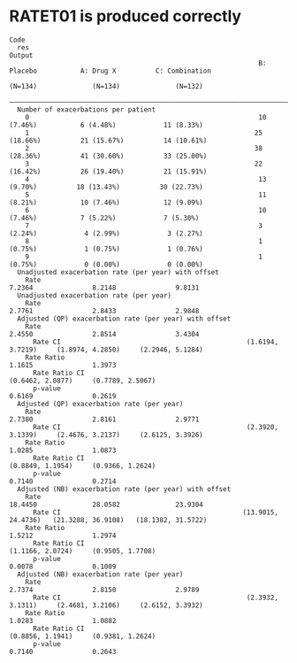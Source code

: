 # RATET01 is produced correctly

    Code
      res
    Output
                                                                   B: Placebo           A: Drug X          C: Combination  
                                                                    (N=134)              (N=134)              (N=132)      
      —————————————————————————————————————————————————————————————————————————————————————————————————————————————————————
      Number of exacerbations per patient                                                                                  
        0                                                          10 (7.46%)           6 (4.48%)            11 (8.33%)    
        1                                                         25 (18.66%)          21 (15.67%)          14 (10.61%)    
        2                                                         38 (28.36%)          41 (30.60%)          33 (25.00%)    
        3                                                         22 (16.42%)          26 (19.40%)          21 (15.91%)    
        4                                                          13 (9.70%)          18 (13.43%)          30 (22.73%)    
        5                                                          11 (8.21%)           10 (7.46%)           12 (9.09%)    
        6                                                          10 (7.46%)           7 (5.22%)            7 (5.30%)     
        7                                                          3 (2.24%)            4 (2.99%)            3 (2.27%)     
        8                                                          1 (0.75%)            1 (0.75%)            1 (0.76%)     
        9                                                          1 (0.75%)            0 (0.00%)            0 (0.00%)     
      Unadjusted exacerbation rate (per year) with offset                                                                  
        Rate                                                         7.2364               8.2148               9.8131      
      Unadjusted exacerbation rate (per year)                                                                              
        Rate                                                         2.7761               2.8433               2.9848      
      Adjusted (QP) exacerbation rate (per year) with offset                                                               
        Rate                                                         2.4550               2.8514               3.4304      
          Rate CI                                               (1.6194, 3.7219)     (1.8974, 4.2850)     (2.2946, 5.1284) 
        Rate Ratio                                                                        1.1615               1.3973      
          Rate Ratio CI                                                              (0.6462, 2.0877)     (0.7789, 2.5067) 
          p-value                                                                         0.6169               0.2619      
      Adjusted (QP) exacerbation rate (per year)                                                                           
        Rate                                                         2.7380               2.8161               2.9771      
          Rate CI                                               (2.3920, 3.1339)     (2.4676, 3.2137)     (2.6125, 3.3926) 
        Rate Ratio                                                                        1.0285               1.0873      
          Rate Ratio CI                                                              (0.8849, 1.1954)     (0.9366, 1.2624) 
          p-value                                                                         0.7140               0.2714      
      Adjusted (NB) exacerbation rate (per year) with offset                                                               
        Rate                                                        18.4450              28.0582              23.9304      
          Rate CI                                              (13.9015, 24.4736)   (21.3288, 36.9108)   (18.1382, 31.5722)
        Rate Ratio                                                                        1.5212               1.2974      
          Rate Ratio CI                                                              (1.1166, 2.0724)     (0.9505, 1.7708) 
          p-value                                                                         0.0078               0.1009      
      Adjusted (NB) exacerbation rate (per year)                                                                           
        Rate                                                         2.7374               2.8150               2.9789      
          Rate CI                                               (2.3932, 3.1311)     (2.4681, 3.2106)     (2.6152, 3.3932) 
        Rate Ratio                                                                        1.0283               1.0882      
          Rate Ratio CI                                                              (0.8856, 1.1941)     (0.9381, 1.2624) 
          p-value                                                                         0.7140               0.2643      

